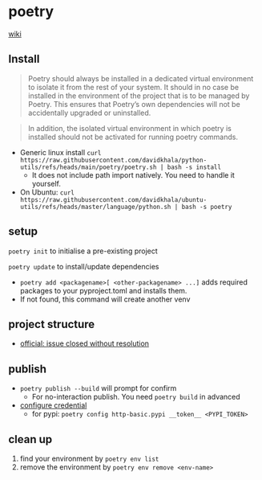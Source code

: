 # poetry

[wiki](https://github.com/davidkhala/python-utils/wiki/Package-Management-Tools#poetry)
## Install
> Poetry should always be installed in a dedicated virtual environment to isolate it from the rest of your system.
> It should in no case be installed in the environment of the project that is to be managed by Poetry. 
> This ensures that Poetry’s own dependencies will not be accidentally upgraded or uninstalled. 

> In addition, the isolated virtual environment in which poetry is installed should not be activated for running poetry commands.

- Generic linux install `curl https://raw.githubusercontent.com/davidkhala/python-utils/refs/heads/main/poetry/poetry.sh | bash -s install`
  - It does not include path import natively. You need to handle it yourself.
- On Ubuntu: `curl https://raw.githubusercontent.com/davidkhala/ubuntu-utils/refs/heads/master/language/python.sh | bash -s poetry`




## setup
`poetry init` to initialise a pre-existing project

`poetry update` to install/update dependencies
- `poetry add <packagename>[ <other-packagename> ...]` adds required packages to your pyproject.toml and installs them.
- If not found, this command will create another venv

## project structure
- [official: issue closed without resolution](https://github.com/python-poetry/poetry/issues/2252)


## publish
- `poetry publish --build` will prompt for confirm
  - For no-interaction publish. You need `poetry build` in advanced 
- [configure credential](https://python-poetry.org/docs/repositories/#configuring-credentials)
  - for pypi: `poetry config http-basic.pypi __token__ <PYPI_TOKEN>`

## clean up
1. find your environment by `poetry env list`
2. remove the environment by `poetry env remove <env-name>`

